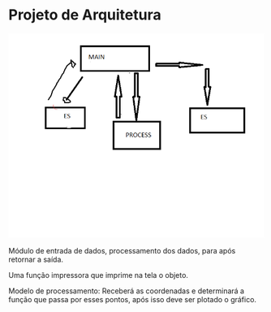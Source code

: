 # Projeto de Arquitetura

![Arquitetura da aplicação](arquitetura.png)


Módulo de entrada de dados, processamento dos dados, para após retornar a saída.

Uma função impressora que imprime na tela o objeto.

Modelo de processamento: Receberá as coordenadas e determinará a função que passa por esses pontos, após isso deve ser plotado o gráfico.


